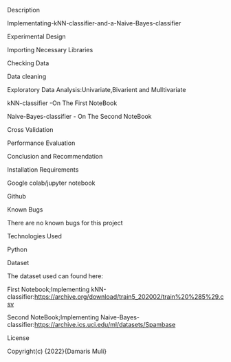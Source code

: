 Description


Implementating-kNN-classifier-and-a-Naive-Bayes-classifier



Experimental Design

Importing Necessary Libraries

Checking Data

Data cleaning

Exploratory Data Analysis:Univariate,Bivarient and Mulltivariate

kNN-classifier -On The First NoteBook

Naive-Bayes-classifier - On The Second NoteBook

Cross Validation

Performance Evaluation

Conclusion and Recommendation



Installation Requirements

Google colab/jupyter notebook

Github



Known Bugs

There are no known bugs for this project




Technologies Used

Python



Dataset

The dataset used can found here:

First Notebook;Implementing kNN-classifier:https://archive.org/download/train5_202002/train%20%285%29.csv

Second NoteBook;Implementing Naive-Bayes-classifier:https://archive.ics.uci.edu/ml/datasets/Spambase



License

Copyright(c) {2022}{Damaris Muli}
